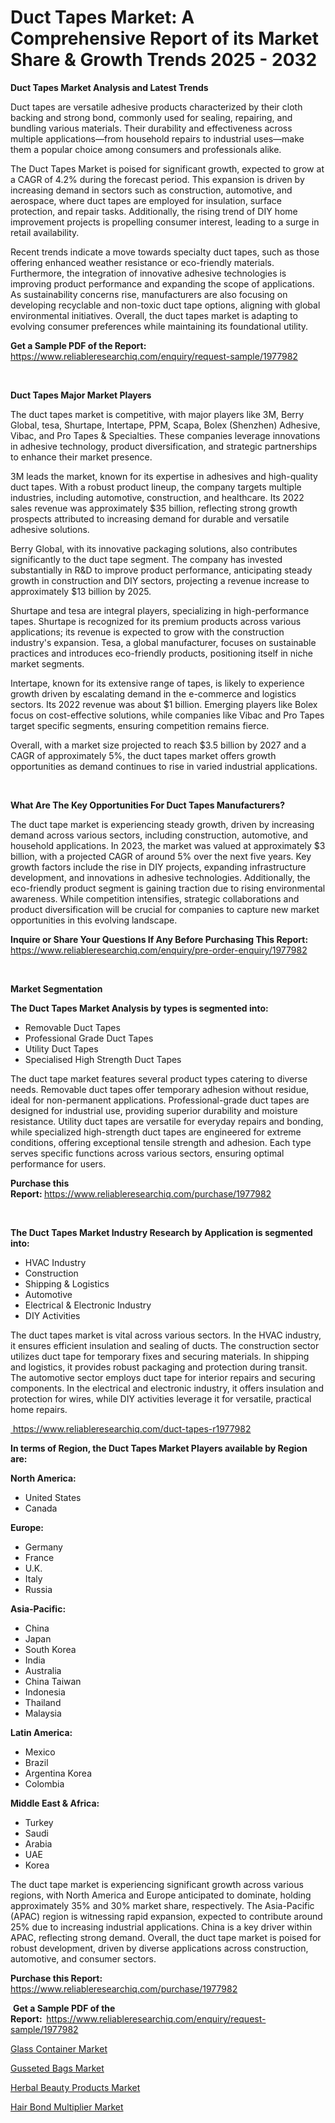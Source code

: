 <p><h1>Duct Tapes Market: A Comprehensive Report of its Market Share & Growth Trends 2025 - 2032</h1></p><p><strong>Duct Tapes Market Analysis and Latest Trends</strong></p>
<p><p>Duct tapes are versatile adhesive products characterized by their cloth backing and strong bond, commonly used for sealing, repairing, and bundling various materials. Their durability and effectiveness across multiple applications—from household repairs to industrial uses—make them a popular choice among consumers and professionals alike.</p><p>The Duct Tapes Market is poised for significant growth, expected to grow at a CAGR of 4.2% during the forecast period. This expansion is driven by increasing demand in sectors such as construction, automotive, and aerospace, where duct tapes are employed for insulation, surface protection, and repair tasks. Additionally, the rising trend of DIY home improvement projects is propelling consumer interest, leading to a surge in retail availability.</p><p>Recent trends indicate a move towards specialty duct tapes, such as those offering enhanced weather resistance or eco-friendly materials. Furthermore, the integration of innovative adhesive technologies is improving product performance and expanding the scope of applications. As sustainability concerns rise, manufacturers are also focusing on developing recyclable and non-toxic duct tape options, aligning with global environmental initiatives. Overall, the duct tapes market is adapting to evolving consumer preferences while maintaining its foundational utility.</p></p>
<p><strong>Get a Sample PDF of the Report:&nbsp;</strong> <a href="https://www.reliableresearchiq.com/enquiry/request-sample/1977982?utm_campaign=103&utm_medium=2&utm_source=Github&utm_content=ia&utm_term=08022025&utm_id=duct-tapes">https://www.reliableresearchiq.com/enquiry/request-sample/1977982</a></p>
<p>&nbsp;</p>
<p><strong>Duct Tapes Major Market Players</strong></p>
<p><p>The duct tapes market is competitive, with major players like 3M, Berry Global, tesa, Shurtape, Intertape, PPM, Scapa, Bolex (Shenzhen) Adhesive, Vibac, and Pro Tapes & Specialties. These companies leverage innovations in adhesive technology, product diversification, and strategic partnerships to enhance their market presence.</p><p>3M leads the market, known for its expertise in adhesives and high-quality duct tapes. With a robust product lineup, the company targets multiple industries, including automotive, construction, and healthcare. Its 2022 sales revenue was approximately $35 billion, reflecting strong growth prospects attributed to increasing demand for durable and versatile adhesive solutions.</p><p>Berry Global, with its innovative packaging solutions, also contributes significantly to the duct tape segment. The company has invested substantially in R&D to improve product performance, anticipating steady growth in construction and DIY sectors, projecting a revenue increase to approximately $13 billion by 2025.</p><p>Shurtape and tesa are integral players, specializing in high-performance tapes. Shurtape is recognized for its premium products across various applications; its revenue is expected to grow with the construction industry's expansion. Tesa, a global manufacturer, focuses on sustainable practices and introduces eco-friendly products, positioning itself in niche market segments.</p><p>Intertape, known for its extensive range of tapes, is likely to experience growth driven by escalating demand in the e-commerce and logistics sectors. Its 2022 revenue was about $1 billion. Emerging players like Bolex focus on cost-effective solutions, while companies like Vibac and Pro Tapes target specific segments, ensuring competition remains fierce.</p><p>Overall, with a market size projected to reach $3.5 billion by 2027 and a CAGR of approximately 5%, the duct tapes market offers growth opportunities as demand continues to rise in varied industrial applications.</p></p>
<p>&nbsp;</p>
<p><strong>What Are The Key Opportunities For Duct Tapes Manufacturers?</strong></p>
<p><p>The duct tape market is experiencing steady growth, driven by increasing demand across various sectors, including construction, automotive, and household applications. In 2023, the market was valued at approximately $3 billion, with a projected CAGR of around 5% over the next five years. Key growth factors include the rise in DIY projects, expanding infrastructure development, and innovations in adhesive technologies. Additionally, the eco-friendly product segment is gaining traction due to rising environmental awareness. While competition intensifies, strategic collaborations and product diversification will be crucial for companies to capture new market opportunities in this evolving landscape.</p></p>
<p><strong>Inquire or Share Your Questions If Any Before Purchasing This Report:</strong> <a href="https://www.reliableresearchiq.com/enquiry/pre-order-enquiry/1977982?utm_campaign=103&utm_medium=2&utm_source=Github&utm_content=ia&utm_term=08022025&utm_id=duct-tapes">https://www.reliableresearchiq.com/enquiry/pre-order-enquiry/1977982</a></p>
<p>&nbsp;</p>
<p><strong>Market Segmentation</strong></p>
<p><strong>The Duct Tapes Market Analysis by types is segmented into:</strong></p>
<p><ul><li>Removable Duct Tapes</li><li>Professional Grade Duct Tapes</li><li>Utility Duct Tapes</li><li>Specialised High Strength Duct Tapes</li></ul></p>
<p><p>The duct tape market features several product types catering to diverse needs. Removable duct tapes offer temporary adhesion without residue, ideal for non-permanent applications. Professional-grade duct tapes are designed for industrial use, providing superior durability and moisture resistance. Utility duct tapes are versatile for everyday repairs and bonding, while specialized high-strength duct tapes are engineered for extreme conditions, offering exceptional tensile strength and adhesion. Each type serves specific functions across various sectors, ensuring optimal performance for users.</p></p>
<p><strong>Purchase this Report:&nbsp;</strong><a href="https://www.reliableresearchiq.com/purchase/1977982?utm_campaign=103&utm_medium=2&utm_source=Github&utm_content=ia&utm_term=08022025&utm_id=duct-tapes">https://www.reliableresearchiq.com/purchase/1977982</a></p>
<p>&nbsp;</p>
<p><strong>The Duct Tapes Market Industry Research by Application is segmented into:</strong></p>
<p><ul><li>HVAC Industry</li><li>Construction</li><li>Shipping & Logistics</li><li>Automotive</li><li>Electrical & Electronic Industry</li><li>DIY Activities</li></ul></p>
<p><p>The duct tapes market is vital across various sectors. In the HVAC industry, it ensures efficient insulation and sealing of ducts. The construction sector utilizes duct tape for temporary fixes and securing materials. In shipping and logistics, it provides robust packaging and protection during transit. The automotive sector employs duct tape for interior repairs and securing components. In the electrical and electronic industry, it offers insulation and protection for wires, while DIY activities leverage it for versatile, practical home repairs.</p></p>
<p><a href="https://www.reliableresearchiq.com/duct-tapes-r1977982?utm_campaign=103&utm_medium=2&utm_source=Github&utm_content=ia&utm_term=08022025&utm_id=duct-tapes">&nbsp;https://www.reliableresearchiq.com/duct-tapes-r1977982</a></p>
<p><strong>In terms of Region, the Duct Tapes Market Players available by Region are:</strong></p>
<p>
    <p> <strong> North America: </strong>
        <ul>
            <li>United States</li>
            <li>Canada</li>
        </ul>
        </p> 
    <p> <strong> Europe: </strong>
        <ul>
            <li>Germany</li>
            <li>France</li>
            <li>U.K.</li>
            <li>Italy</li>
            <li>Russia</li>
        </ul>
        </p> 
    <p> <strong> Asia-Pacific: </strong>
        <ul>
            <li>China</li>
            <li>Japan</li>
            <li>South Korea</li>
            <li>India</li>
            <li>Australia</li>
            <li>China Taiwan</li>
            <li>Indonesia</li>
            <li>Thailand</li>
            <li>Malaysia</li>
        </ul>
        </p> 
    <p> <strong> Latin America: </strong>
        <ul>
            <li>Mexico</li>
            <li>Brazil</li>
            <li>Argentina Korea</li>
            <li>Colombia</li>
        </ul>
        </p> 
    <p> <strong> Middle East & Africa: </strong>
        <ul>
            <li>Turkey</li>
            <li>Saudi</li>
            <li>Arabia</li>
            <li>UAE</li>
            <li>Korea</li>
        </ul>
    </p>
    </p>
<p><p>The duct tape market is experiencing significant growth across various regions, with North America and Europe anticipated to dominate, holding approximately 35% and 30% market share, respectively. The Asia-Pacific (APAC) region is witnessing rapid expansion, expected to contribute around 25% due to increasing industrial applications. China is a key driver within APAC, reflecting strong demand. Overall, the duct tape market is poised for robust development, driven by diverse applications across construction, automotive, and consumer sectors.</p></p>
<p><strong>Purchase this Report: </strong><a href="https://www.reliableresearchiq.com/purchase/1977982?utm_campaign=103&utm_medium=2&utm_source=Github&utm_content=ia&utm_term=08022025&utm_id=duct-tapes">https://www.reliableresearchiq.com/purchase/1977982</a></p>
<p>&nbsp;<strong>Get a Sample PDF of the Report:&nbsp;&nbsp;</strong><a href="https://www.reliableresearchiq.com/enquiry/request-sample/1977982?utm_campaign=103&utm_medium=2&utm_source=Github&utm_content=ia&utm_term=08022025&utm_id=duct-tapes">https://www.reliableresearchiq.com/enquiry/request-sample/1977982</a></p>
<p><strong></strong></p>
<p><p><a href="https://github.com/theriiawande/Market-Research-Report-List-1/blob/main/glass-container-market.md?utm_campaign=103&utm_medium=2&utm_source=Github&utm_content=ia&utm_term=08022025&utm_id=duct-tapes">Glass Container Market</a></p><p><a href="https://github.com/ypumgtoivo/Market-Research-Report-List-1/blob/main/gusseted-bags-market.md?utm_campaign=103&utm_medium=2&utm_source=Github&utm_content=ia&utm_term=08022025&utm_id=duct-tapes">Gusseted Bags Market</a></p><p><a href="https://github.com/huelarnzeba29/Market-Research-Report-List-1/blob/main/herbal-beauty-products-market.md?utm_campaign=103&utm_medium=2&utm_source=Github&utm_content=ia&utm_term=08022025&utm_id=duct-tapes">Herbal Beauty Products Market</a></p><p><a href="https://github.com/gadhoknen/Market-Research-Report-List-1/blob/main/hair-bond-multiplier-market.md?utm_campaign=103&utm_medium=2&utm_source=Github&utm_content=ia&utm_term=08022025&utm_id=duct-tapes">Hair Bond Multiplier Market</a></p></p>